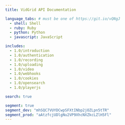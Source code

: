 ```yaml
---
title: VidGrid API Documentation

language_tabs: # must be one of https://git.io/vQNgJ
  - shell: Shell
  - ruby: Ruby
  - python: Python
  - javascript: JavaScript

includes:
  - 1.0/introduction
  - 1.0/authentication
  - 1.0/recording
  - 1.0/uploading
  - 1.0/video
  - 1.0/webhooks
  - 1.0/cookies
  - 1.0/opensearch
  - 1.0/playerjs

search: true

segment: true
segment_dev: "mhSQC7VUYDCwpSFXtINbp2jOZLpn5tTR"
segment_prod: "aAtzfcjUDlgNu2VP9XhcNXZkcLZlH5Fl"
---
```

